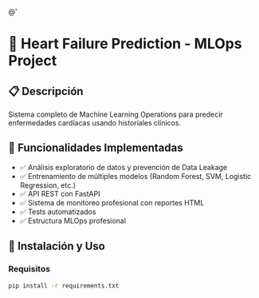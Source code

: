 @'
# 🏥 Heart Failure Prediction - MLOps Project

## 📋 Descripción
Sistema completo de Machine Learning Operations para predecir enfermedades cardíacas usando historiales clínicos.

## 🎯 Funcionalidades Implementadas
- ✅ Análisis exploratorio de datos y prevención de Data Leakage
- ✅ Entrenamiento de múltiples modelos (Random Forest, SVM, Logistic Regression, etc.)
- ✅ API REST con FastAPI
- ✅ Sistema de monitoreo profesional con reportes HTML
- ✅ Tests automatizados
- ✅ Estructura MLOps profesional

## 🚀 Instalación y Uso

### Requisitos
```bash
pip install -r requirements.txt